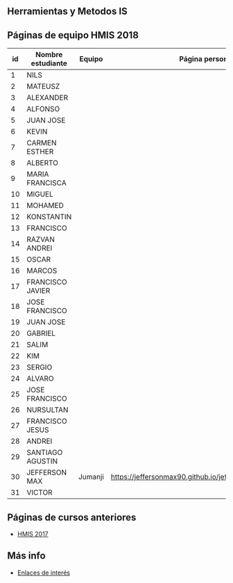 ﻿## Herramientas y Metodos IS

## Páginas de equipo HMIS 2018

id | Nombre estudiante  | Equipo | Página personal 
-- | ----------------- | ----------------- | -----------------
1 | NILS               |   |   
2 | MATEUSZ            |   |   
3 | ALEXANDER          |   |   
4 | ALFONSO            |   |   
5 | JUAN JOSE          |   |   
6 | KEVIN              |   |   
7 | CARMEN ESTHER      |   |   	
8 | ALBERTO            |   |   
9 | MARIA FRANCISCA    |   |   
10 | MIGUEL             |   |  
11 | MOHAMED            |   |  
12 | KONSTANTIN         |   |  
13 | FRANCISCO          |   |  
14 | RAZVAN ANDREI      |   |  
15 | OSCAR              |   |  
16 | MARCOS             |   |  
17 | FRANCISCO JAVIER   |   |  
18 | JOSE FRANCISCO     |   |  
19 | JUAN JOSE          |   |  
20 | GABRIEL            |   |  
21 | SALIM              |   |  
22 | KIM                |   |  
23 | SERGIO             |   |  
24 | ALVARO             |   |  
25 | JOSE FRANCISCO     |   |  
26 | NURSULTAN          |   |  
27 | FRANCISCO JESUS    |   |  
28 | ANDREI             |   |  
29 | SANTIAGO AGUSTIN   |   |  
30 | JEFFERSON MAX      | Jumanji  |   https://jeffersonmax90.github.io/jeffersontomala.github.io/
31 | VICTOR             |   |  


## Páginas de cursos anteriores
* [HMIS 2017](index2017.md)

## Más info
* [Enlaces de interés](enlaces.md)
